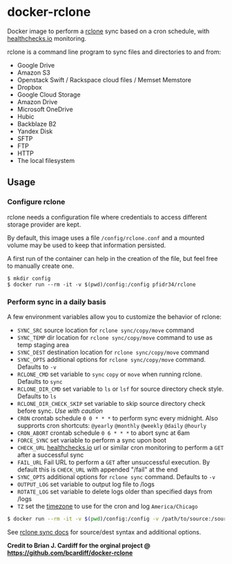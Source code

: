 # docker-rclone

Docker image to perform a [rclone](http://rclone.org) sync based on a cron schedule, with [healthchecks.io](https://healthchecks.io) monitoring. 

rclone is a command line program to sync files and directories to and from:

* Google Drive
* Amazon S3
* Openstack Swift / Rackspace cloud files / Memset Memstore
* Dropbox
* Google Cloud Storage
* Amazon Drive
* Microsoft OneDrive
* Hubic
* Backblaze B2
* Yandex Disk
* SFTP
* FTP
* HTTP
* The local filesystem

## Usage

### Configure rclone

rclone needs a configuration file where credentials to access different storage
provider are kept.

By default, this image uses a file `/config/rclone.conf` and a mounted volume may be used to keep that information persisted.

A first run of the container can help in the creation of the file, but feel free to manually create one.

```
$ mkdir config
$ docker run --rm -it -v $(pwd)/config:/config pfidr34/rclone
```

### Perform sync in a daily basis

A few environment variables allow you to customize the behavior of rclone:

* `SYNC_SRC` source location for `rclone sync/copy/move` command
* `SYNC_TEMP` dir location for `rclone sync/copy/move` command to use as temp staging area
* `SYNC_DEST` destination location for `rclone sync/copy/move` command
* `SYNC_OPTS` additional options for `rclone sync/copy/move` command. Defaults to `-v`
* `RCLONE_CMD` set variable to `sync` `copy` or `move`  when running rclone. Defaults to `sync`
* `RCLONE_DIR_CMD` set variable to `ls` or `lsf` for source directory check style. Defaults to `ls`
* `RCLONE_DIR_CHECK_SKIP` set variable to skip source directory check before sync. *Use with caution*
* `CRON` crontab schedule `0 0 * * *` to perform sync every midnight. Also supprorts cron shortcuts: `@yearly` `@monthly` `@weekly` `@daily` `@hourly`
* `CRON_ABORT` crontab schedule `0 6 * * *` to abort sync at 6am
* `FORCE_SYNC` set variable to perform a sync upon boot
* `CHECK_URL` [healthchecks.io](https://healthchecks.io) url or similar cron monitoring to perform a `GET` after a successful sync
* `FAIL_URL` Fail URL to perform a `GET` after unsuccessful execution. By default this is `CHECK_URL` with appended "/fail" at the end
* `SYNC_OPTS` additional options for `rclone sync` command. Defaults to `-v`
* `OUTPUT_LOG` set variable to output log file to /logs
* `ROTATE_LOG` set variable to delete logs older than specified days from /logs
* `TZ` set the [timezone](https://en.wikipedia.org/wiki/List_of_tz_database_time_zones) to use for the cron and log `America/Chicago`

```bash
$ docker run --rm -it -v $(pwd)/config:/config -v /path/to/source:/source -e SYNC_SRC="/source" -e SYNC_DEST="dest:path" -e TZ="America/Chicago" -e CRON="0 0 * * *" -e CRON_ABORT="0 6 * * *" -e FORCE_SYNC=1 -e CHECK_URL=https://hchk.io/hchk_uuid pfidr34/rclone
```

See [rclone sync docs](https://rclone.org/commands/rclone_sync/) for source/dest syntax and additional options.


**Credit to Brian J. Cardiff for the orginal project @ https://github.com/bcardiff/docker-rclone**
